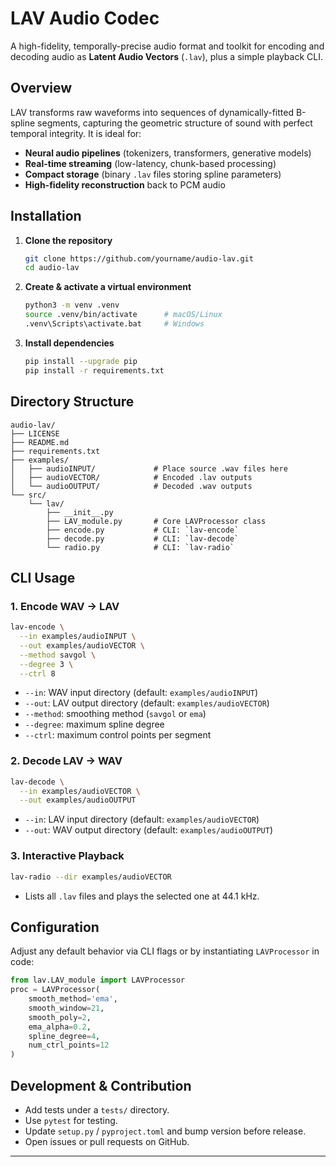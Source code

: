 # LAV Audio Codec

A high-fidelity, temporally-precise audio format and toolkit for encoding and decoding audio as **Latent Audio Vectors** (`.lav`), plus a simple playback CLI.

## Overview

LAV transforms raw waveforms into sequences of dynamically-fitted B-spline segments, capturing the geometric structure of sound with perfect temporal integrity. It is ideal for:

- **Neural audio pipelines** (tokenizers, transformers, generative models)
- **Real-time streaming** (low-latency, chunk-based processing)
- **Compact storage** (binary `.lav` files storing spline parameters)
- **High-fidelity reconstruction** back to PCM audio

## Installation

1. **Clone the repository**  
   ```bash
   git clone https://github.com/yourname/audio-lav.git
   cd audio-lav
   ```

2. **Create & activate a virtual environment**  
   ```bash
   python3 -m venv .venv
   source .venv/bin/activate      # macOS/Linux
   .venv\Scripts\activate.bat     # Windows
   ```

3. **Install dependencies**  
   ```bash
   pip install --upgrade pip
   pip install -r requirements.txt
   ```

## Directory Structure

```
audio-lav/
├── LICENSE
├── README.md
├── requirements.txt
├── examples/
│   ├── audioINPUT/             # Place source .wav files here
│   ├── audioVECTOR/            # Encoded .lav outputs
│   └── audioOUTPUT/            # Decoded .wav outputs
└── src/
    └── lav/
        ├── __init__.py
        ├── LAV_module.py       # Core LAVProcessor class
        ├── encode.py           # CLI: `lav-encode`
        ├── decode.py           # CLI: `lav-decode`
        └── radio.py            # CLI: `lav-radio`
```

## CLI Usage

### 1. Encode WAV → LAV

```bash
lav-encode \
  --in examples/audioINPUT \
  --out examples/audioVECTOR \
  --method savgol \
  --degree 3 \
  --ctrl 8
```

- `--in`: WAV input directory (default: `examples/audioINPUT`)  
- `--out`: LAV output directory (default: `examples/audioVECTOR`)  
- `--method`: smoothing method (`savgol` or `ema`)  
- `--degree`: maximum spline degree  
- `--ctrl`: maximum control points per segment  

### 2. Decode LAV → WAV

```bash
lav-decode \
  --in examples/audioVECTOR \
  --out examples/audioOUTPUT
```

- `--in`: LAV input directory (default: `examples/audioVECTOR`)  
- `--out`: WAV output directory (default: `examples/audioOUTPUT`)  

### 3. Interactive Playback

```bash
lav-radio --dir examples/audioVECTOR
```

- Lists all `.lav` files and plays the selected one at 44.1 kHz.

## Configuration

Adjust any default behavior via CLI flags or by instantiating `LAVProcessor` in code:

```python
from lav.LAV_module import LAVProcessor
proc = LAVProcessor(
    smooth_method='ema',
    smooth_window=21,
    smooth_poly=2,
    ema_alpha=0.2,
    spline_degree=4,
    num_ctrl_points=12
)
```

## Development & Contribution

- Add tests under a `tests/` directory.  
- Use `pytest` for testing.  
- Update `setup.py` / `pyproject.toml` and bump version before release.  
- Open issues or pull requests on GitHub.

---
